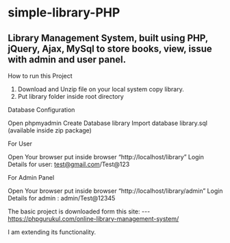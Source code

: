 # simple-library-PHP

## Library Management System, built using PHP, jQuery, Ajax, MySql to store books, view, issue with admin and user panel. ##

How to run this Project

1. Download and Unzip file on your local system copy library.
2. Put library folder inside root directory

Database Configuration

Open phpmyadmin
Create Database library
Import database library.sql (available inside zip package)

For User

Open Your browser put inside browser “http://localhost/library”
Login Details for user: test@gmail.com/Test@123

For Admin Panel

Open Your browser put inside browser “http://localhost/library/admin”
Login Details for admin : admin/Test@12345


The basic project is downloaded form this site: --- https://phpgurukul.com/online-library-management-system/

I am extending its functionality.

